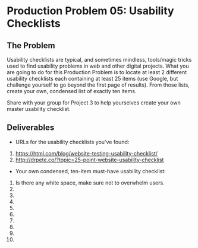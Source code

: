 # Production Problem 05: Usability Checklists

## The Problem

Usability checklists are typical, and sometimes mindless, tools/magic tricks used to find usability
problems in web and other digital projects. What you are going to do for this Production Problem is
to locate at least 2 different usability checklists each containing at least 25 items (use Google,
but challenge yourself to go beyond the first page of results). From those lists, create your own,
condensed list of exactly ten items.

Share with your group for Project 3 to help yourselves create
your own master usability checklist.

## Deliverables

* URLs for the usability checklists you've found:

1. https://html.com/blog/website-testing-usability-checklist/
2. http://drpete.co/?topic=25-point-website-usability-checklist

* Your own condensed, ten-item must-have usability checklist:

1. Is there any white space, make sure not to overwhelm users.
2.
3.
4.
5.
6.
7.
8.
9.
10.
